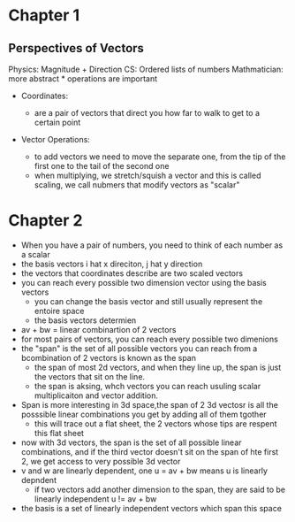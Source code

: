 # Chapter 1

## Perspectives of Vectors
Physics: Magnitude + Direction
CS: Ordered lists of numbers
Mathmatician: more abstract
    * operations are important

* Coordinates:
  * are a pair of vectors that direct you how far to walk to get to a certain point

* Vector Operations: 
  * to add vectors we need to move the separate one, from the tip of the first one to the tail of the second one
  * when multiplying, we stretch/squish a vector and this is called scaling, we call nubmers that modify vectors as "scalar"

# Chapter 2
* When you have a pair of numbers, you need to think of each number as a scalar
* the basis vectors i hat x direciton, j hat y direction
* the vectors that coordinates describe are two scaled vectors 
* you can reach every possible two dimension vector using the basis vectors
  * you can change the basis vector and still usually represent the entoire space
  * the basis vectors determien 
* av + bw = linear combinartion of 2 vectors
* for most pairs of vectors, you can reach every possible two dimenions
* the "span" is the set of all possible vectors you can reach from a bcombination of 2 vectors is known as the span
  * the span of most 2d vectors, and when they line up, the span is just the vectors that sit on the line.
  * the span is aksing, whch vectors you can reach usuling scalar multiplicaiton and vector addition.
* Span is more interesting in 3d space,the span of 2 3d vectosr is all the posssible linear combinations you get by adding all of them tgother
  * this will trace out a flat sheet, the 2 vectors whose tips are respent this flat sheet
* now with 3d vectors, the span is the set of all possible linear combinations, and if the third vector doesn't sit on the span of hte first 2, we get access to very possible 3d vector
* v and w are linearly dependent, one u = av + bw means u is linearly depndent
  * if two vectors add another dimension to the span, they are said to be linearly independent u != av + bw
* the basis is a set of linearly independent vectors which span this space
